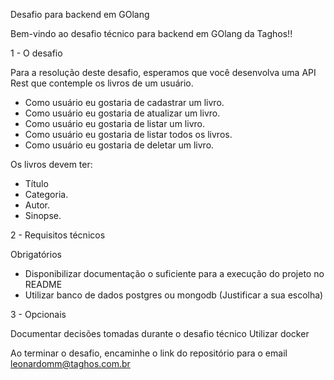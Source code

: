 Desafio para backend em GOlang

Bem-vindo ao desafio técnico para backend em GOlang da Taghos!!

1 - O desafio

Para a resolução deste desafio, esperamos que você desenvolva uma API Rest que contemple os livros de um usuário.

- Como usuário eu gostaria de cadastrar um livro.
- Como usuário eu gostaria de atualizar um livro.
- Como usuário eu gostaria de listar um livro.
- Como usuário eu gostaria de listar todos os livros.
- Como usuário eu gostaria de deletar um livro.

Os livros devem ter:

- Título
- Categoria.
- Autor.
- Sinopse.

2 - Requisitos técnicos

Obrigatórios

- Disponibilizar documentação o suficiente para a execução do projeto no README
- Utilizar banco de dados postgres ou mongodb (Justificar a sua escolha)

3 - Opcionais

Documentar decisões tomadas durante o desafio técnico
Utilizar docker

Ao terminar o desafio, encaminhe o link do repositório para o email leonardomm@taghos.com.br

